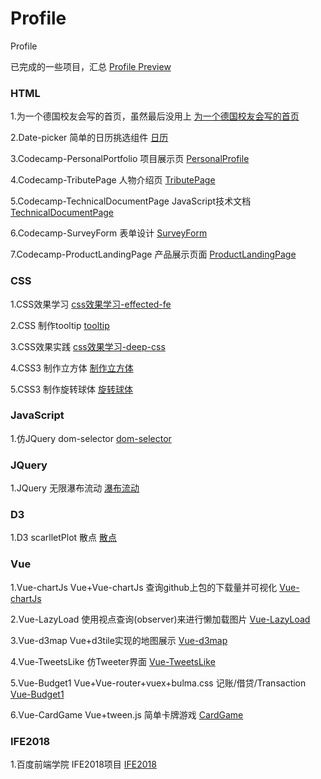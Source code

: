 # Profile
Profile

已完成的一些项目，汇总
[Profile Preview](https://azcvcza.github.io/Profile/)

### HTML

1.为一个德国校友会写的首页，虽然最后没用上
[为一个德国校友会写的首页](https://azcvcza.github.io/html_template-1/)

2.Date-picker 简单的日历挑选组件
[日历](https://azcvcza.github.io/Date_Picker/)

3.Codecamp-PersonalPortfolio 项目展示页
[PersonalProfile](https://azcvcza.github.io/RWDP_PersonalPortfolioWebpage/)

4.Codecamp-TributePage 人物介绍页
[TributePage](https://azcvcza.github.io/RWDP_TributePage/)

5.Codecamp-TechnicalDocumentPage JavaScript技术文档
[TechnicalDocumentPage](https://azcvcza.github.io/RWDP_TechnicalDocumentPage/)

6.Codecamp-SurveyForm 表单设计
[SurveyForm](https://azcvcza.github.io/RWDP_SurveyForm/)

7.Codecamp-ProductLandingPage 产品展示页面
[ProductLandingPage](https://azcvcza.github.io/RWDP_Product-Landing-age/)




### CSS

1.CSS效果学习
[css效果学习-effected-fe](https://azcvcza.github.io/EFFECTED_FRONT_END/)

2.CSS 制作tooltip
[tooltip](https://azcvcza.github.io/CSS_ToolTip/)

3.CSS效果实践
[css效果学习-deep-css](https://azcvcza.github.io/deep_css/)


4.CSS3 制作立方体
[制作立方体](https://azcvcza.github.io/CSS_3dcube/)

5.CSS3 制作旋转球体
[旋转球体](https://azcvcza.github.io/CSS_rotatingball/)
### JavaScript

1.仿JQuery dom-selector 
[dom-selector](https://github.com/azcvcza/dom_selector)

### JQuery

1.JQuery 无限瀑布流动
[瀑布流动](https://azcvcza.github.io/jquery_waterfall/)

### D3

1.D3 scarlletPlot 散点
[散点](https://azcvcza.github.io/d3_project/)

### Vue

1.Vue-chartJs Vue+Vue-chartJs 查询github上包的下载量并可视化
[Vue-chartJs](https://azcvcza.github.io/Vue-chartJS/#/)

2.Vue-LazyLoad 使用视点查询(observer)来进行懒加载图片
[Vue-LazyLoad](https://azcvcza.github.io/Vue-LazyLoad/)

3.Vue-d3map Vue+d3tile实现的地图展示
[Vue-d3map](https://azcvcza.github.io/Vue-d3map/)

4.Vue-TweetsLike 仿Tweeter界面
[Vue-TweetsLike](https://azcvcza.github.io/Vue-TweetsLike/)

5.Vue-Budget1 Vue+Vue-router+vuex+bulma.css 记账/借贷/Transaction
[Vue-Budget1](https://azcvcza.github.io/Vue-Budget1/#/)

6.Vue-CardGame Vue+tween.js 简单卡牌游戏
[CardGame](https://azcvcza.github.io/vue_learning/)


### IFE2018

1.百度前端学院 IFE2018项目
[IFE2018](https://github.com/azcvcza/IFE2018-WEB)
